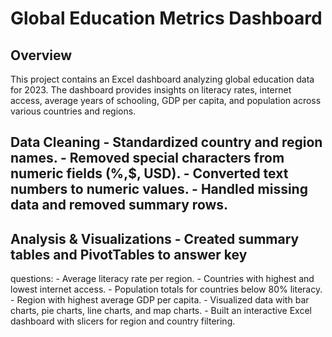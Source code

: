# Global Education Metrics Dashboard 
## Overview 
This project contains an Excel dashboard analyzing global 
education data for 2023. The dashboard provides insights on 
literacy rates, internet access, average years of schooling, 
GDP per capita, and population across various countries and 
regions. 
## Data Cleaning - Standardized country and region names. - Removed special characters from numeric fields (%,$, USD). - Converted text numbers to numeric values. - Handled missing data and removed summary rows. 
## Analysis & Visualizations - Created summary tables and PivotTables to answer key 
questions: - Average literacy rate per region. - Countries with highest and lowest internet access. - Population totals for countries below 80% literacy. - Region with highest average GDP per capita. - Visualized data with bar charts, pie charts, line charts, 
and map charts. - Built an interactive Excel dashboard with slicers for region 
and country filtering.